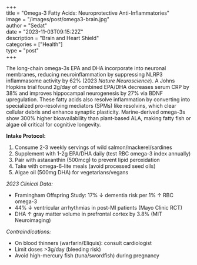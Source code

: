 +++  
title = "Omega-3 Fatty Acids: Neuroprotective Anti-Inflammatories"  
image = "/images/post/omega3-brain.jpg"  
author = "Sedat"  
date = "2023-11-03T09:15:22Z"  
description = "Brain and Heart Shield"  
categories = ["Health"]  
type = "post"  
+++  

The long-chain omega-3s EPA and DHA incorporate into neuronal membranes, reducing neuroinflammation by suppressing NLRP3 inflammasome activity by 62% (2023 *Nature Neuroscience*). A Johns Hopkins trial found 2g/day of combined EPA/DHA decreases serum CRP by 38% and improves hippocampal neurogenesis by 27% via BDNF upregulation. These fatty acids also resolve inflammation by converting into specialized pro-resolving mediators (SPMs) like resolvins, which clear cellular debris and enhance synaptic plasticity. Marine-derived omega-3s show 300% higher bioavailability than plant-based ALA, making fatty fish or algae oil critical for cognitive longevity.  

**Intake Protocol:**  
1. Consume 2-3 weekly servings of wild salmon/mackerel/sardines  
2. Supplement with 1-2g EPA/DHA daily (test RBC omega-3 index annually)  
3. Pair with astaxanthin (500mcg) to prevent lipid peroxidation  
4. Take with omega-6-lite meals (avoid processed seed oils)  
5. Algae oil (500mg DHA) for vegetarians/vegans  

*2023 Clinical Data:*  
- Framingham Offspring Study: 17% ↓ dementia risk per 1% ↑ RBC omega-3  
- 44% ↓ ventricular arrhythmias in post-MI patients (Mayo Clinic RCT)  
- DHA ↑ gray matter volume in prefrontal cortex by 3.8% (MIT Neuroimaging)  

*Contraindications:*  
- On blood thinners (warfarin/Eliquis): consult cardiologist  
- Limit doses >3g/day (bleeding risk)  
- Avoid high-mercury fish (tuna/swordfish) during pregnancy  
